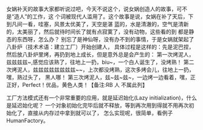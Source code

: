 女娲补天的故事大家都听说过吧，今天不说这个，说女娲创造人的故事，可不是“造人”的工作，这
个词被现代人滥用了。这个故事是说，女娲在补了天后，下到凡间一看，哇塞，风景太优美了，天空是湛
蓝的，水是清澈的，空气是清新的，太美丽了，然后就待时间长了就有点寂寞了，没有动物，这些看的到
都是静态的东西呀，怎么办？
别忘了是神仙呀，没有办不到的事情，于是女娲就架起了八卦炉（技术术语：建立工厂）开始创建人，
具体过程是这样的：先是泥巴捏，然后放八卦炉里烤，再扔到地上成长，但是意外总是会产生的：
第一次烤泥人，兹兹兹兹~,感觉应该熟了，往地上一扔，biu~，一个白人诞生了，没烤熟！
第二次烤泥人，兹兹兹兹兹兹兹兹~~，上次都没烤熟，这次多烤会儿，往地上一扔，嘿，熟过头了，
黑人哪！
第三次烤泥人，兹~兹~兹~，一边烤一边看着，嘿，正正好，Perfect！优品，黄色人类！【备注:RB 人
不属此列】 

工厂方法模式还有一个非常重要的应用，就是延迟始化(Lazy initialization)，什么是延迟始化呢？
一个对象初始化完毕后就不释放，等到再次用到得就不用再次初始化了，直接从内存过中拿到就可以了，
怎么实现呢，很简单，看例子HumanFactory。

